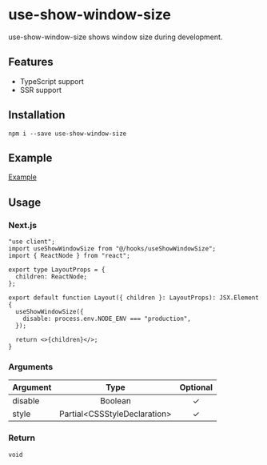 # use-show-window-size

use-show-window-size shows window size during development.

## Features

- TypeScript support
- SSR support

## Installation

`npm i --save use-show-window-size`

## Example

[Example](https://use-show-window-size.kk-web.link/)

## Usage

### Next.js

```tsx
"use client";
import useShowWindowSize from "@/hooks/useShowWindowSize";
import { ReactNode } from "react";

export type LayoutProps = {
  children: ReactNode;
};

export default function Layout({ children }: LayoutProps): JSX.Element {
  useShowWindowSize({
    disable: process.env.NODE_ENV === "production",
  });

  return <>{children}</>;
}
```

### Arguments

| Argument |             Type              | Optional |
| -------- | :---------------------------: | :------: |
| disable  |            Boolean            |    ✓     |
| style    | Partial\<CSSStyleDeclaration> |    ✓     |

### Return

`void`
